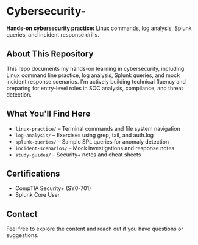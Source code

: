 # Cybersecurity-
**Hands-on cybersecurity practice:** Linux commands, log analysis, Splunk queries, and incident response drills.

## About This Repository

This repo documents my hands-on learning in cybersecurity, including Linux command line practice, log analysis, Splunk queries, and mock incident response scenarios. I'm actively building technical fluency and preparing for entry-level roles in SOC analysis, compliance, and threat detection.

## What You'll Find Here

- `linux-practice/` – Terminal commands and file system navigation  
- `log-analysis/` – Exercises using grep, tail, and auth.log  
- `splunk-queries/` – Sample SPL queries for anomaly detection  
- `incident-scenarios/` – Mock investigations and response notes  
- `study-guides/` – Security+ notes and cheat sheets  

## Certifications

- CompTIA Security+ (SY0-701)  
- Splunk Core User  

## Contact

Feel free to explore the content and reach out if you have questions or suggestions.  
